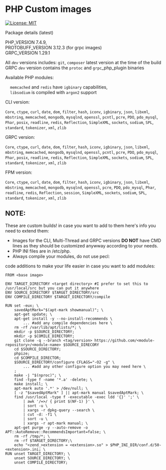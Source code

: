 # PHP Custom images

[![License: MIT](https://img.shields.io/badge/License-MIT-yellow.svg)](https://opensource.org/licenses/MIT) 

Package details (latest)

PHP_VERSION 7.4.9,  
PROTOBUFF_VERSION 3.12.3 (for grpc images)  
GRPC_VERSION 1.29.1  

All *`dev`* versions includes: `git`, `composer` latest version at the time of the build
GRPC *`dev`* version contains the `protoc` and `grpc`_php_plugin binaries 

Available PHP modules:

&nbsp;&nbsp;&nbsp;&nbsp;`memcached` and `redis` have `igbinary` capabilities,  
&nbsp;&nbsp;&nbsp;&nbsp;`libsodium` is compiled with `argon2` support

CLI version: 

`Core`, 
`ctype`,
`curl`, 
`date`, 
`dom`, 
`filter`, 
`hash`, 
`iconv`, 
`igbinary`, 
`json`, 
`libxml`, 
`mbstring`, 
`memcached`,
`mongodb`, 
`mysqlnd`, 
`openssl`, 
`pcntl`, 
`pcre`, 
`PDO`, 
`pdo_mysql`, 
`Phar`, 
`posix`, 
`readline`, 
`redis`, 
`Reflection`,
`SimpleXML`, 
`sockets`, 
`sodium`,
`SPL`, 
`standard`, 
`tokenizer`, 
`xml`, 
`zlib`

GRPC version: 

`Core`, 
`ctype`,
`curl`, 
`date`, 
`dom`, 
`filter`, 
`hash`, 
`iconv`, 
`igbinary`, 
`json`, 
`libxml`, 
`mbstring`, 
`memcached`,
`mongodb`, 
`mysqlnd`, 
`openssl`, 
`pcntl`, 
`pcre`, 
`PDO`, 
`pdo_mysql`, 
`Phar`, 
`posix`, 
`readline`, 
`redis`, 
`Reflection`,
`SimpleXML`, 
`sockets`, 
`sodium`,
`SPL`, 
`standard`, 
`tokenizer`, 
`xml`, 
`zlib`

FPM version: 

`Core`, 
`ctype`,
`curl`, 
`date`, 
`dom`, 
`filter`, 
`hash`, 
`iconv`, 
`igbinary`, 
`json`, 
`libxml`, 
`mbstring`, 
`memcached`,
`mongodb`, 
`mysqlnd`, 
`openssl`, 
`pcre`, 
`PDO`, 
`pdo_mysql`, 
`Phar`, 
`readline`, 
`redis`, 
`Reflection`, 
`session`, 
`SimpleXML`, 
`sockets`, 
`sodium`,
`SPL`, 
`standard`, 
`tokenizer`, 
`xml`, 
`zlib`


## NOTE:  
These are custom builds! in case you want to add to them here's info you need to extend them:
- Images for the CLI, Multi-Thread and GRPC versions **DO NOT** have CMD lines as they should be customized anywway according to your needs.  
- PHP INI files are in /etc/php.
- Always compile your modules, do not use pecl:  

code additions to make your life easier in case you want to add modules:  
```
FROM <base image>

ENV TARGET_DIRECTORY <target directory> #I prefer to set this to /usr/local/src but you can put it anywhere
ENV SOURCE_DIRECTORY $TARGET_DIRECTORY/src 
ENV COMPILE_DIRECTORY $TARGET_DIRECTORY/compile

RUN set -eux; \
    savedAptMark="$(apt-mark showmanual)"; \
    apt-get update; \
    apt-get install -y --no-install-recommends \
        ... #add any compile dependencies here \ 
    rm -rf /var/lib/apt/lists/*; \
    mkdir -p $SOURCE_DIRECTORY; 
    mkdir -p $COMILE_DIRECTORY; 
    git clone -q --branch <tag/version> https://github.com/<module-repository>/<module-name> $SOURCE_DIRECORY 
    cd $SOURCE_DIRECTORY;
    phpize;
    cd $COMPILE_DIRECTOR; 
    $SOURCE_DIRECTORY/configure CFLAGS="-O2 -g" \ 
        ... #add any other configure option you may need here \ 
    ; 
    make -j "$(nproc)"; \ 
    find -type f -name '*.a' -delete; \ 
    make install; \
    apt-mark auto '.*' > /dev/null; \
    [ -z "$savedAptMark" ] || apt-mark manual $savedAptMark; \
    find /usr/local -type f -executable -exec ldd '{}' ';' \
        | awk '/=>/ { print $(NF-1) }' \
        | sort -u \
        | xargs -r dpkg-query --search \
        | cut -d: -f1 \
        | sort -u \
        | xargs -r apt-mark manual; \
    apt-get purge -y --auto-remove -o APT::AutoRemove::RecommendsImportant=false; \
    rm -rf /tmp/*; \
    rm -rf $TARGET_DIRECTORY;\
    echo "<zend_>extension = <extension>.so" > $PHP_INI_DIR/conf.d/50-<extension>.ini; \
RUN unset TARGET_DIRECTORY; \
    unset SOURCE_DIRECTORY; \
    unset COMPILE_DIRECTORY;
```
